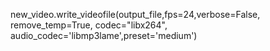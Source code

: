 new_video.write_videofile(output_file,fps=24,verbose=False, remove_temp=True,
    codec="libx264",
    audio_codec='libmp3lame',preset='medium')
